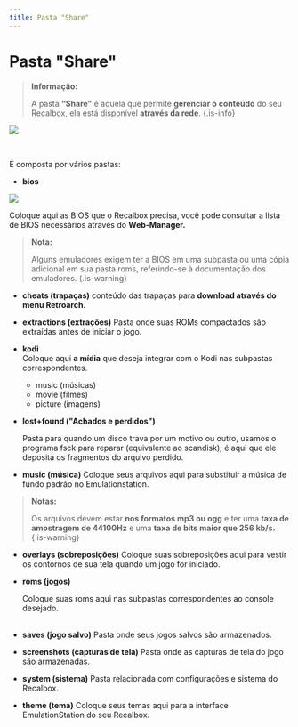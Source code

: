 ```yaml
---
title: Pasta "Share"
---
```


# Pasta "Share"


>**Informação:**
>
>A pasta **“Share”** é aquela que permite **gerenciar o conteúdo** do seu Recalbox, ela está disponível **através da rede**.
{.is-info}

![](https://gblobscdn.gitbook.com/assets%2F-LdKWTKrrUvJVmGP83hw%2F-LtdaWIDVsUA-w9mEnhM%2F-LtdaZXGGyoZG38BXk5Y%2Fimage.png?alt=media&token=36cd369b-da87-4a54-86c0-f97c267dd007)

​

É composta por vários pastas:

* **bios**

![](https://gblobscdn.gitbook.com/assets%2F-LdKWTKrrUvJVmGP83hw%2F-LvG9JxrEkvr6G8BqXHw%2F-LvG9_xcZfVvrgBh9268%2Fimage.png?alt=media&token=c0319a9b-9fa3-4e20-92b5-051bbaa2dd95)

Coloque aqui as BIOS que o Recalbox precisa, você pode consultar a lista de BIOS necessários através do **Web-Manager.**


>**Nota:**
>
>Alguns emuladores exigem ter a BIOS em uma subpasta ou uma cópia adicional em sua pasta roms, referindo-se à documentação dos emuladores.
{.is-warning}

* ​**cheats \(trapaças\)** conteúdo das trapaças para **download através do menu Retroarch.**​ 
* **extractions \(extrações\)** Pasta onde suas ROMs compactados são extraídas antes de iniciar o jogo. 
* **kodi**  
  Coloque aqui **a mídia** que deseja integrar com o Kodi nas subpastas correspondentes.

  * music \(músicas\)
  * movie \(filmes\)
  * picture​ \(imagens\)

* **lost+found \("Achados e perdidos"\)**

  Pasta para quando um disco trava por um motivo ou outro, usamos o programa fsck para reparar \(equivalente ao scandisk\); é aqui que ele deposita os fragmentos do arquivo perdido.  

* **music \(música\)** Coloque seus arquivos aqui para substituir a música de fundo padrão no Emulationstation.


>**Notas:**
>
>Os arquivos devem estar **nos formatos mp3 ou ogg** e ter uma **taxa de amostragem de 44100Hz** e uma **taxa de bits maior que 256 kb/s.**
{.is-warning}

* **​overlays \(sobreposições\)** Coloque suas sobreposições aqui para vestir os contornos de sua tela quando um jogo for iniciado. ​
* **roms \(jogos\)**

  Coloque suas roms aqui nas subpastas correspondentes ao console desejado.  
  ​

* **saves \(jogo salvo\)** Pasta onde seus jogos salvos são armazenados. ​
* **screenshots \(capturas de tela\)** Pasta onde as capturas de tela do jogo são armazenadas. ​
* **system \(sistema\)** Pasta relacionada com configurações e sistema do Recalbox. **​**
* **theme \(tema\)** Coloque seus temas aqui para a interface EmulationStation do seu Recalbox.

